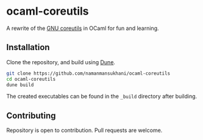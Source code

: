 # ocaml-coreutils

A rewrite of the [GNU coreutils](https://www.gnu.org/software/coreutils/) in OCaml for fun and learning.

## Installation

Clone the repository, and build using [Dune](https://dune.build/).

```bash
git clone https://github.com/namanmansukhani/ocaml-coreutils
cd ocaml-coreutils
dune build
```

The created executables can be found in the `_build` directory after building.

## Contributing

Repository is open to contribution. Pull requests are welcome.
